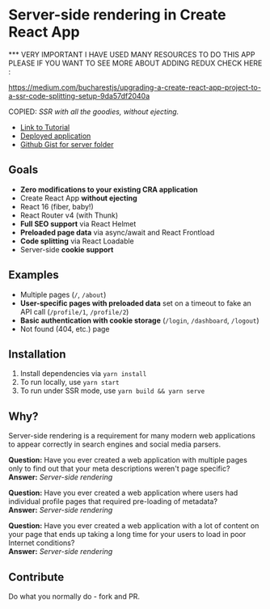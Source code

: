 # Server-side rendering in Create React App

*** VERY IMPORTANT I HAVE USED MANY RESOURCES TO DO THIS APP
PLEASE IF YOU WANT TO SEE MORE ABOUT ADDING REDUX CHECK HERE :

https://medium.com/bucharestjs/upgrading-a-create-react-app-project-to-a-ssr-code-splitting-setup-9da57df2040a

COPIED: 
_SSR with all the goodies, without ejecting._

- [Link to Tutorial](https://medium.com/@cereallarceny/server-side-rendering-in-create-react-app-with-all-the-goodies-without-ejecting-4c889d7db25e)
- [Deployed application](https://cra-ssr.herokuapp.com/)
- [Github Gist for server folder](https://gist.github.com/cereallarceny/ee1b86227aabaf4a4b2a3144b84dfaa2)

## Goals

- **Zero modifications to your existing CRA application**
- Create React App **without ejecting**
- React 16 (fiber, baby!)
- React Router v4 (with Thunk)
- **Full SEO support** via React Helmet
- **Preloaded page data** via async/await and React Frontload
- **Code splitting** via React Loadable
- Server-side **cookie support**

## Examples

- Multiple pages (`/`, `/about`)
- **User-specific pages with preloaded data** set on a timeout to fake an API call (`/profile/1`, `/profile/2`)
- **Basic authentication with cookie storage** (`/login`, `/dashboard`, `/logout`)
- Not found (404, etc.) page

## Installation

1.  Install dependencies via `yarn install`
2.  To run locally, use `yarn start`
3.  To run under SSR mode, use `yarn build && yarn serve`

## Why?

Server-side rendering is a requirement for many modern web applications to appear correctly in search engines and social media parsers.

**Question:** Have you ever created a web application with multiple pages only to find out that your meta descriptions weren't page specific?<br />
**Answer:** _Server-side rendering_

**Question:** Have you ever created a web application where users had individual profile pages that required pre-loading of metadata?<br />
**Answer:** _Server-side rendering_

**Question:** Have you ever created a web application with a lot of content on your page that ends up taking a long time for your users to load in poor Internet conditions?<br />
**Answer:** _Server-side rendering_

## Contribute

Do what you normally do - fork and PR.
